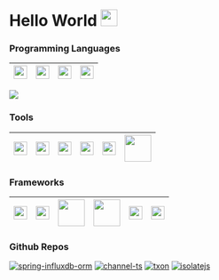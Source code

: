 # Hello World <img src="https://media.giphy.com/media/WUlplcMpOCEmTGBtBW/giphy.gif" width="30">

### Programming Languages

| <img src="https://cdn.svgporn.com/logos/java.svg" width="24"> | <img src="https://cdn.svgporn.com/logos/kotlin.svg" width="24"> | <img src="https://cdn.svgporn.com/logos/javascript.svg" width="24"> | <img src="https://cdn.svgporn.com/logos/typescript.svg" width="24"> |
|--|--|--|--|

<p>
    <img src="https://github-readme-stats.vercel.app/api/top-langs/?username=y1j2x34&layout=compact&theme=dark"></img>
</p>

### Tools

| <img src="https://cdn.svgporn.com/logos/webpack.svg" width="24"> | <img src="https://cdn.svgporn.com/logos/karma.svg" width="24"> | <img src="https://cdn.svgporn.com/logos/gulp.svg" width="24"> |<img src="https://cdn.svgporn.com/logos/rollupjs.svg" width="24"> |<img src="https://cdn.svgporn.com/logos/gradle.svg" width="24"> |<img src="https://upload.wikimedia.org/wikipedia/commons/0/0b/Maven_logo.svg" width="48"> |
|--|--|--|--|--|--|

### Frameworks

| <img src="https://cdn.svgporn.com/logos/spring.svg" width="24"> |<img src="https://cdn.svgporn.com/logos/hibernate.svg" width="24"> |<img src="https://mybatis.org/images/mybatis-logo.png" width="48"> |<img src="https://cdn.svgporn.com/logos/angular.svg" width="48"> |<img src="https://cdn.svgporn.com/logos/react.svg" width="24"> |<img src="https://cdn.worldvectorlogo.com/logos/rxjs-1.svg" width="24"> |
|--|--|--|--|--|--|

### Github Repos

[![spring-influxdb-orm](https://github-readme-stats.vercel.app/api/pin/?username=y1j2x34&repo=spring-influxdb-orm&show_owner=true)](https://github.com/y1j2x34/spring-influxdb-orm)
[![channel-ts](https://github-readme-stats.vercel.app/api/pin/?username=y1j2x34&repo=channel-ts&show_owner=true)](https://github.com/y1j2x34/channel-ts)
[![txon](https://github-readme-stats.vercel.app/api/pin/?username=y1j2x34&repo=txon&show_owner=true)](https://github.com/y1j2x34/txon)
[![isolatejs](https://github-readme-stats.vercel.app/api/pin/?username=y1j2x34&repo=isolatejs&show_owner=true)](https://github.com/y1j2x34/isolatejs)
